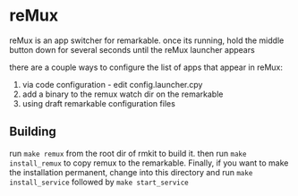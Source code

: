 # reMux

reMux is an app switcher for remarkable. once its running, hold the middle
button down for several seconds until the reMux launcher appears

there are a couple ways to configure the list of apps that appear in reMux:

1. via code configuration - edit config.launcher.cpy
2. add a binary to the remux watch dir on the remarkable
3. using draft remarkable configuration files


## Building

run `make remux` from the root dir of rmkit to build it. then run `make
install_remux` to copy remux to the remarkable. Finally, if you want to make
the installation permanent, change into this directory and run `make
install_service` followed by `make start_service`

